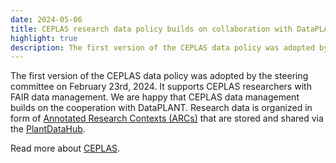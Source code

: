 ```yaml
---
date: 2024-05-06
title: CEPLAS research data policy builds on collaboration with DataPLANT
highlight: true
description: The first version of the CEPLAS data policy was adopted by the steering committee on February 23rd, 2024. It supports CEPLAS researchers with FAIR data management. We are happy that CEPLAS data management builds on the cooperation with DataPLANT. Research data is organized...
---
```

The first version of the CEPLAS data policy was adopted by the steering committee on February 23rd, 2024. It supports CEPLAS researchers with FAIR data management. We are happy that CEPLAS data management builds on the cooperation with DataPLANT. Research data is organized in form of [Annotated Research Contexts (ARCs)](https://nfdi4plants.org/content/learn-more/annotated-research-context.html) that are stored and shared via the [PlantDataHub](https://git.nfdi4plants.org/ceplas).

Read more about [CEPLAS](https://www.ceplas.eu/en/home).